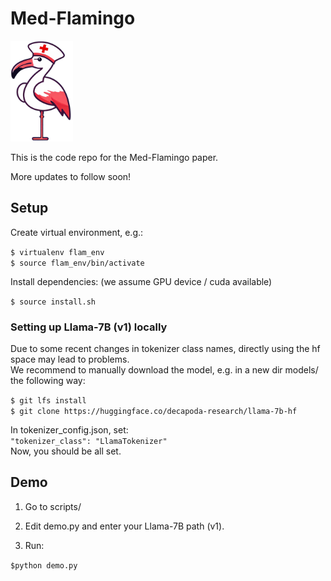 # Med-Flamingo  

<img src="img/logo.png" width="100">

This is the code repo for the Med-Flamingo paper.

More updates to follow soon! 



## Setup  

Create virtual environment, e.g.:  

```$ virtualenv flam_env```  
```$ source flam_env/bin/activate```  

Install dependencies: (we assume GPU device / cuda available) 

```$ source install.sh```  


### Setting up Llama-7B (v1) locally  

Due to some recent changes in tokenizer class names, directly using the hf space may lead to problems.  
We recommend to manually download the model, e.g. in a new dir models/ the following way:  

```$ git lfs install```  
```$ git clone https://huggingface.co/decapoda-research/llama-7b-hf```  

In tokenizer_config.json, set:  
```"tokenizer_class": "LlamaTokenizer"```  
Now, you should be all set.

## Demo  

1. Go to scripts/   

2. Edit demo.py and enter your Llama-7B path (v1).  

3. Run:

```$python demo.py``` 


